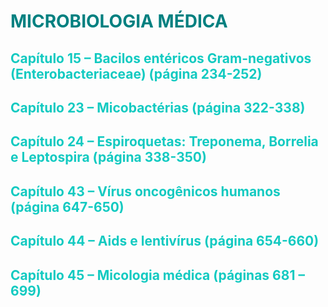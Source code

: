# <span style="color:teal"> MICROBIOLOGIA MÉDICA </span>

## <span style="color:#12cac1">Capítulo 15 – Bacilos entéricos Gram-negativos (Enterobacteriaceae) (página 234-252) </span>


## <span style="color:#12cac1">Capítulo 23 – Micobactérias (página 322-338) </span>


## <span style="color:#12cac1">Capítulo 24 – Espiroquetas: Treponema, Borrelia e Leptospira (página 338-350) </span>


## <span style="color:#12cac1">Capítulo 43 – Vírus oncogênicos humanos (página 647-650) </span>


## <span style="color:#12cac1">Capítulo 44 – Aids e lentivírus (página 654-660) </span>


## <span style="color:#12cac1">Capítulo 45 – Micologia médica (páginas 681 – 699) </span>
